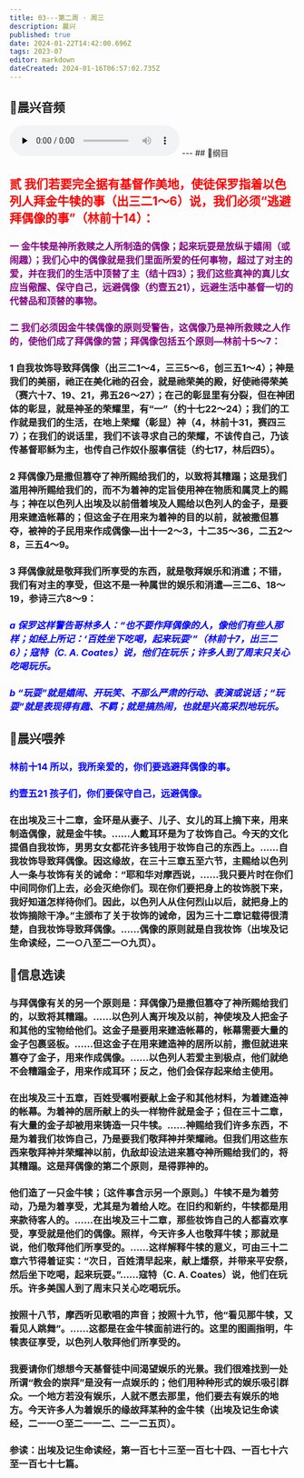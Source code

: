 ```yaml
---
title: 03---第二周 · 周三
description: 晨兴
published: true
date: 2024-01-22T14:42:00.696Z
tags: 2023-07
editor: markdown
dateCreated: 2024-01-16T06:57:02.735Z
---
```


## 🎵晨兴音频
<audio id="audio" controls="" preload="none">
      <source id="mp3" src="/2023-07/week2/week2day3.mp3">
</audio>
---
## 📖纲目

## <font color=red>贰 我们若要完全据有基督作美地，使徒保罗指着以色列人拜金牛犊的事（出三二1～6）说，我们必须“逃避拜偶像的事”（林前十14）：</font>

### <font color=purple>一 金牛犊是神所救赎之人所制造的偶像；起来玩耍是放纵于嬉闹（或闹趣）；我们心中的偶像就是我们里面所爱的任何事物，超过了对主的爱，并在我们的生活中顶替了主（结十四3）；我们这些真神的真儿女应当儆醒、保守自己，远避偶像（约壹五21），远避生活中基督一切的代替品和顶替的事物。</font>

### <font color=purple>二 我们必须因金牛犊偶像的原则受警告，这偶像乃是神所救赎之人作的，使他们成了拜偶像的营；拜偶像包括五个原则—林前十5～7：</font>

### 1 自我妆饰导致拜偶像（出三二1～4，三三5～6，创三五1～4）；神是我们的美丽，祂正在美化祂的召会，就是祂荣美的殿，好使祂得荣美（赛六十7、19、21，弗五26～27）；在己的彰显里有分裂，但在神团体的彰显，就是神圣的荣耀里，有“一”（约十七22～24）；我们的工作就是我们的生活，在地上荣耀（彰显）神（4，林前十31，赛四三7）；在我们的说话里，我们不该寻求自己的荣耀，不该传自己，乃该传基督耶稣为主，也传自己作奴仆服事信徒（约七17，林后四5）。

### 2 拜偶像乃是撒但篡夺了神所赐给我们的，以致将其糟蹋；这是我们滥用神所赐给我们的，而不为着神的定旨使用神在物质和属灵上的赐与；神在以色列人出埃及以前借着埃及人赐给以色列人的金子，是要用来建造帐幕的；但这金子在用来为着神的目的以前，就被撒但篡夺，被神的子民用来作成偶像—出十一2～3，十二35～36，二五2～8，三五4～9。

### 3 拜偶像就是敬拜我们所享受的东西，就是敬拜娱乐和消遣；不错，我们有对主的享受，但这不是一种属世的娱乐和消遣—三二6、18～19，参诗三六8～9：

### *<font color=blue>a 保罗这样警告哥林多人：“也不要作拜偶像的人，像他们有些人那样；如经上所记：‘百姓坐下吃喝，起来玩耍’”（林前十7，出三二6）；寇特（C. A. Coates）说，他们在玩乐；许多人到了周末只关心吃喝玩乐。</font>*

### *<font color=blue>b “玩耍”就是嬉闹、开玩笑、不那么严肃的行动、表演或说话；“玩耍”就是表现得有趣、不羁；就是搞热闹，也就是兴高采烈地玩乐。</font>*

## 📖晨兴喂养

### <font color=blue>林前十14    所以，我所亲爱的，你们要逃避拜偶像的事。</font>

### <font color=blue>约壹五21    孩子们，你们要保守自己，远避偶像。</font>

### 在出埃及三十二章，金环是从妻子、儿子、女儿的耳上摘下来，用来制造偶像，就是金牛犊。……人戴耳环是为了妆饰自己。今天的文化提倡自我妆饰，男男女女都花许多钱用于妆饰自己的东西上。……自我妆饰导致拜偶像。因这缘故，在三十三章五至六节，主赐给以色列人一条与妆饰有关的诫命：“耶和华对摩西说，……我只要片时在你们中间同你们上去，必会灭绝你们。现在你们要把身上的妆饰脱下来，我好知道怎样待你们。因此，以色列人从住何烈山以后，就把身上的妆饰摘除干净。”主颁布了关于妆饰的诫命，因为三十二章记载得很清楚，自我妆饰导致拜偶像。……偶像的原则就是自我妆饰（出埃及记生命读经，二一○八至二一○九页）。

## 📖信息选读

### 与拜偶像有关的另一个原则是：拜偶像乃是撒但篡夺了神所赐给我们的，以致将其糟蹋。……以色列人离开埃及以前，神使埃及人把金子和其他的宝物给他们。这金子是要用来建造帐幕的，帐幕需要大量的金子包裹竖板。……但这金子在用来建造神的居所以前，撒但就进来篡夺了金子，用来作成偶像。……以色列人若爱主到极点，他们就绝不会糟蹋金子，用来作成耳环；反之，他们会保存起来给主使用。

### 在出埃及三十五章，百姓受嘱咐要献上金子和其他材料，为着建造神的帐幕。为着神的居所献上的头一样物件就是金子；但在三十二章，有大量的金子却被用来铸造一只牛犊。……神赐给我们许多东西，不是为着我们妆饰自己，乃是要我们敬拜神并荣耀祂。但我们用这些东西来敬拜神并荣耀神以前，仇敌却设法进来篡夺神所赐给我们的，将其糟蹋。这是拜偶像的第二个原则，是得罪神的。

### 他们造了一只金牛犊；〔这件事含示另一个原则。〕牛犊不是为着劳动，乃是为着享受，尤其是为着给人吃。在旧约和新约，牛犊都是用来款待客人的。……在出埃及三十二章，那些妆饰自己的人都喜欢享受，享受就是他们的偶像。照样，今天许多人也敬拜牛犊；那就是说，他们敬拜他们所享受的。……这样解释牛犊的意义，可由三十二章六节得着证实：“次日，百姓清早起来，献上燔祭，并带来平安祭，然后坐下吃喝，起来玩耍。”……寇特（C. A. Coates）说，他们在玩乐。许多美国人到了周末只关心吃喝玩乐。

### 按照十八节，摩西听见歌唱的声音；按照十九节，他“看见那牛犊，又看见人跳舞”。……这都是在金牛犊面前进行的。这里的图画指明，牛犊表征享受，以色列人敬拜他们所享受的。

### 我要请你们想想今天基督徒中间渴望娱乐的光景。我们很难找到一处所谓“教会的崇拜”是没有一点娱乐的；他们用种种形式的娱乐吸引群众。一个地方若没有娱乐，人就不愿去那里，他们要去有娱乐的地方。今天许多人为着娱乐的缘故拜某种的金牛犊（出埃及记生命读经，二一一○至二一一二、二一二五页）。

### 参读：出埃及记生命读经，第一百七十三至一百七十四、一百七十六至一百七十七篇。

<!-- Google tag (gtag.js) -->

<script async src="https://www.googletagmanager.com/gtag/js?id=G-1P8709Z16T"></script>

<script>


 window.dataLayer = window.dataLayer || [];

 function gtag(){dataLayer.push(arguments);}

 gtag('js', new Date());



 gtag('config', 'G-1P8709Z16T');

</script>